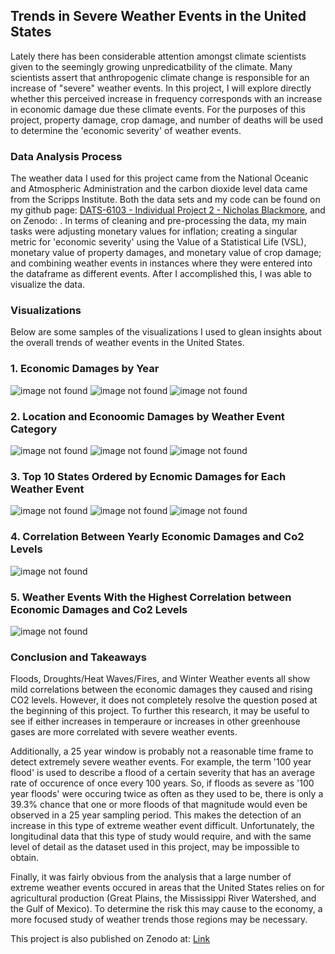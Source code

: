 ## Trends in Severe Weather Events in the United States

Lately there has been considerable attention amongst climate scientists given to the seemingly growing unpredicatbility of the climate. Many scientists assert that anthropogenic  climate change is responsible for an increase of "severe" weather events. In this project, I will explore directly whether this perceived increase in frequency corresponds with an increase in economic damage due these climate events. For the purposes of this project, property damage, crop damage, and number of deaths will be used to determine the 'economic severity' of weather events.

### Data Analysis Process

The weather data I used for this project came from the National Oceanic and Atmospheric Administration and the carbon dioxide level data came from the Scripps Institute. Both the data sets and my code can be found on my github page: [DATS-6103 - Individual Project 2 - Nicholas Blackmore](https://github.com/nickblackmore/DATS-6103---Individual-Project-2--Nicholas-Blackmore), and on Zenodo: . In terms of cleaning and pre-processing the data, my main tasks were adjusting monetary values for inflation; creating a singular metric for 'economic severity' using the Value of a Statistical Life (VSL), monetary value of property damages, and monetary value of crop damage; and combining weather events in instances where they were entered into the dataframe as different events. After I accomplished this, I was able to visualize the data. 

### Visualizations
Below are some samples of the visualizations I used to glean insights about the overall trends of weather events in the United States.

### 1. Economic Damages by Year
<img src="Economic Damages of All Events by Year.png" alt="image not found" class="inline"/>
<img src="Economic Damages of Drought, Heat, and Fires by Year.png" alt="image not found" class="inline"/>
<img src="Economic Damages of Tropical Storms and Hurricanes by Year.png" alt="image not found" class="inline"/>

### 2. Location and Econoomic Damages by Weather Event Category
<img src="Location and Economic Damages of Weather Events.png" alt="image not found" class="inline"/>
<img src="Location and Economic Damage of Tornados.png" alt="image not found" class="inline"/>
<img src="Location and Economic Damages of Floods.png" alt="image not found" class="inline"/>

### 3. Top 10 States Ordered by Ecnomic Damages for Each Weather Event
<img src="10 States with most total damages.png" alt="image not found" class="inline"/>
<img src="10 States with most econ damages from fires.png" alt="image not found" class="inline"/>
<img src="10 states with the most economic damages from hurricanes.png" alt="image not found" class="inline"/>

### 4. Correlation Between Yearly Economic Damages and Co2 Levels
<img src="C02 vs Economic Damages with trendline.png" alt="image not found" class="inline"/>

### 5. Weather Events With the Highest Correlation between Economic Damages and Co2 Levels
<img src="Correlations between economic damages and Co2 levels for each weather event.png" alt="image not found" class="inline"/>


### Conclusion and Takeaways

Floods, Droughts/Heat Waves/Fires, and Winter Weather events all show mild correlations between the economic damages they caused and rising CO2 levels. However, it does not completely resolve the question posed at the beginning of this project. To further this research, it may be useful to see if either increases in temperaure or increases in other greenhouse gases are more correlated with severe weather events. 

Additionally, a 25 year window is probably not a reasonable time frame to detect extremely severe weather events. For example, the term '100 year flood' is used to describe a flood of a certain severity that has an average rate of occurence of once every 100 years. So, if floods as severe as '100 year floods' were occuring twice as often as they used to be, there is only a 39.3% chance that one or more floods of that magnitude would even be observed in a 25 year sampling period. This makes the detection of an increase in this type of extreme weather event difficult. Unfortunately, the longitudinal data that this type of study would require, and with the same level of detail as the dataset used in this project, may be impossible to obtain. 

Finally, it was fairly obvious from the analysis that a large number of extreme weather events occured in areas that the United States relies on for agricultural production (Great Plains, the Mississippi River Watershed, and the Gulf of Mexico). To determine the risk this may cause to the economy, a more focused study of weather trends those regions may be necessary.  


This project is also published on Zenodo at: [Link](url)

